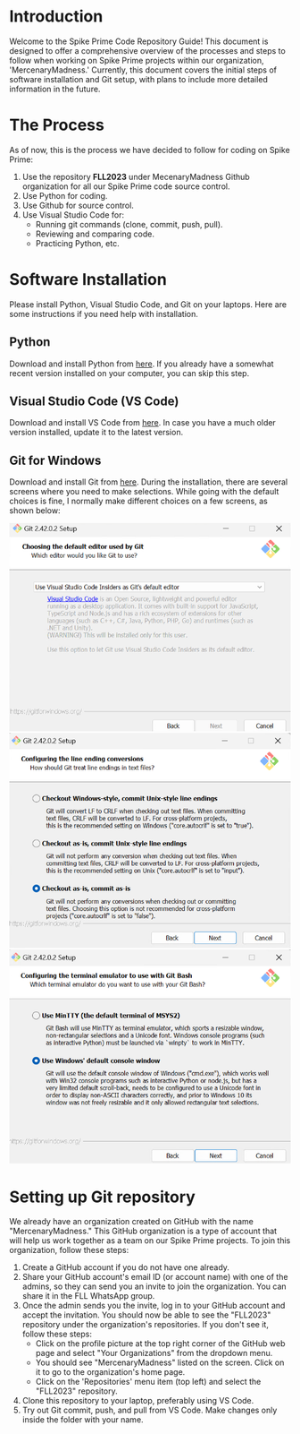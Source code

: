 # Introduction
Welcome to the Spike Prime Code Repository Guide! This document is designed to offer a comprehensive overview of the processes and steps to follow when working on Spike Prime projects within our organization, 'MercenaryMadness.' Currently, this document covers the initial steps of software installation and Git setup, with plans to include more detailed information in the future.

# The Process
As of now, this is the process we have decided to follow for coding on Spike Prime:
1. Use the repository **FLL2023** under MecenaryMadness Github organization for all our Spike Prime code source control. 
1. Use Python for coding.
2. Use Github for source control.
3. Use Visual Studio Code for:
    - Running git commands (clone, commit, push, pull).
    - Reviewing and comparing code.
    - Practicing Python, etc.

# Software Installation
Please install Python, Visual Studio Code, and Git on your laptops. Here are some instructions if you need help with installation.

## Python
Download and install Python from [here](https://www.python.org/downloads/). If you already have a somewhat recent version installed on your computer, you can skip this step.

## Visual Studio Code (VS Code)
Download and install VS Code from [here](https://code.visualstudio.com/download). In case you have a much older version installed, update it to the latest version.

## Git for Windows
Download and install Git from [here](https://gitforwindows.org/). During the installation, there are several screens where you need to make selections. While going with the default choices is fine, I normally make different choices on a few screens, as shown below:

![Alt text](image-1.png)
![Alt text](image-2.png)
![Alt text](image-3.png)

# Setting up Git repository
We already have an organization created on GitHub with the name "MercenaryMadness." This GitHub organization is a type of account that will help us work together as a team on our Spike Prime projects. To join this organization, follow these steps:
1. Create a GitHub account if you do not have one already.
2. Share your GitHub account's email ID (or account name) with one of the admins, so they can send you an invite to join the organization. You can share it in the FLL WhatsApp group.
3. Once the admin sends you the invite, log in to your GitHub account and accept the invitation. You should now be able to see the "FLL2023" repository under the organization's repositories. If you don't see it, follow these steps:
    - Click on the profile picture at the top right corner of the GitHub web page and select "Your Organizations" from the dropdown menu.
    - You should see "MercenaryMadness" listed on the screen. Click on it to go to the organization's home page.
    - Click on the 'Repositories' menu item (top left) and select the "FLL2023" repository.
4. Clone this repository to your laptop, preferably using VS Code.
5. Try out Git commit, push, and pull from VS Code. Make changes only inside the folder with your name.
